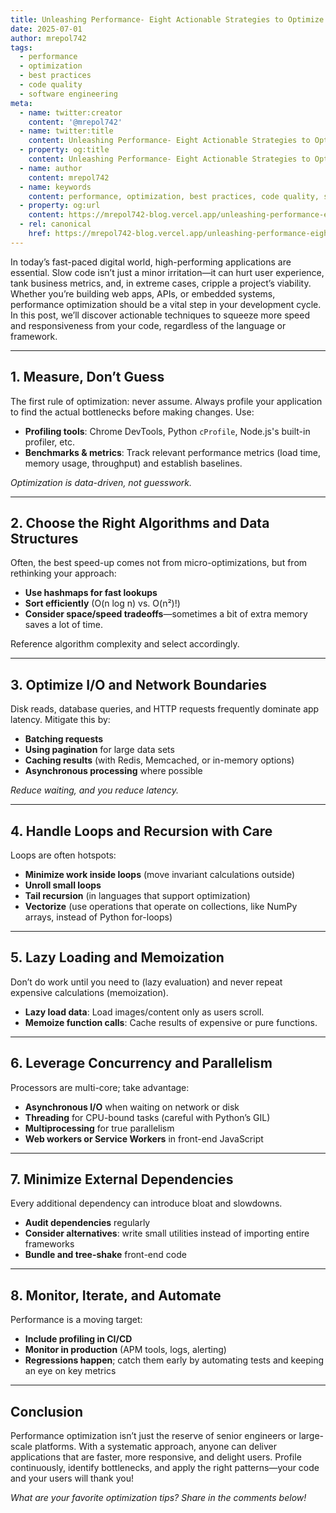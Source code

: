 ```yaml
---
title: Unleashing Performance- Eight Actionable Strategies to Optimize Your Code
date: 2025-07-01
author: mrepol742
tags:
  - performance
  - optimization
  - best practices
  - code quality
  - software engineering
meta:
  - name: twitter:creator
    content: '@mrepol742'
  - name: twitter:title
    content: Unleashing Performance- Eight Actionable Strategies to Optimize Your Code
  - property: og:title
    content: Unleashing Performance- Eight Actionable Strategies to Optimize Your Code
  - name: author
    content: mrepol742
  - name: keywords
    content: performance, optimization, best practices, code quality, software engineering
  - property: og:url
    content: https://mrepol742-blog.vercel.app/unleashing-performance-eight-actionable-strategies-to-optimize-your-code/
  - rel: canonical
    href: https://mrepol742-blog.vercel.app/unleashing-performance-eight-actionable-strategies-to-optimize-your-code/
---
```


In today’s fast-paced digital world, high-performing applications are essential. Slow code isn’t just a minor irritation—it can hurt user experience, tank business metrics, and, in extreme cases, cripple a project’s viability. Whether you’re building web apps, APIs, or embedded systems, performance optimization should be a vital step in your development cycle. In this post, we’ll discover actionable techniques to squeeze more speed and responsiveness from your code, regardless of the language or framework.

---

## 1. Measure, Don’t Guess
The first rule of optimization: never assume. Always profile your application to find the actual bottlenecks before making changes. Use:

- **Profiling tools**: Chrome DevTools, Python `cProfile`, Node.js's built-in profiler, etc.
- **Benchmarks & metrics**: Track relevant performance metrics (load time, memory usage, throughput) and establish baselines.

*Optimization is data-driven, not guesswork.*

---

## 2. Choose the Right Algorithms and Data Structures
Often, the best speed-up comes not from micro-optimizations, but from rethinking your approach:

- **Use hashmaps for fast lookups**
- **Sort efficiently** (O(n log n) vs. O(n²)!)
- **Consider space/speed tradeoffs**—sometimes a bit of extra memory saves a lot of time.

Reference algorithm complexity and select accordingly.

---

## 3. Optimize I/O and Network Boundaries
Disk reads, database queries, and HTTP requests frequently dominate app latency. Mitigate this by:

- **Batching requests**
- **Using pagination** for large data sets
- **Caching results** (with Redis, Memcached, or in-memory options)
- **Asynchronous processing** where possible

*Reduce waiting, and you reduce latency.*

---

## 4. Handle Loops and Recursion with Care
Loops are often hotspots:

- **Minimize work inside loops** (move invariant calculations outside)
- **Unroll small loops**
- **Tail recursion** (in languages that support optimization)
- **Vectorize** (use operations that operate on collections, like NumPy arrays, instead of Python for-loops)

---

## 5. Lazy Loading and Memoization
Don’t do work until you need to (lazy evaluation) and never repeat expensive calculations (memoization).

- **Lazy load data**: Load images/content only as users scroll.
- **Memoize function calls**: Cache results of expensive or pure functions.

---

## 6. Leverage Concurrency and Parallelism
Processors are multi-core; take advantage:

- **Asynchronous I/O** when waiting on network or disk
- **Threading** for CPU-bound tasks (careful with Python’s GIL)
- **Multiprocessing** for true parallelism
- **Web workers or Service Workers** in front-end JavaScript

---

## 7. Minimize External Dependencies
Every additional dependency can introduce bloat and slowdowns. 

- **Audit dependencies** regularly
- **Consider alternatives**: write small utilities instead of importing entire frameworks
- **Bundle and tree-shake** front-end code

---

## 8. Monitor, Iterate, and Automate
Performance is a moving target: 

- **Include profiling in CI/CD**
- **Monitor in production** (APM tools, logs, alerting)
- **Regressions happen**; catch them early by automating tests and keeping an eye on key metrics

---

## Conclusion
Performance optimization isn’t just the reserve of senior engineers or large-scale platforms. With a systematic approach, anyone can deliver applications that are faster, more responsive, and delight users. Profile continuously, identify bottlenecks, and apply the right patterns—your code and your users will thank you!

*What are your favorite optimization tips? Share in the comments below!*
